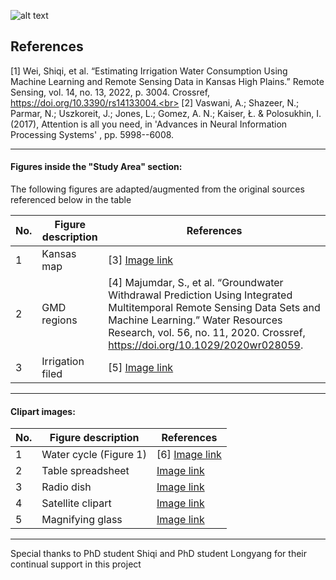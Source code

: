 ![alt text](https://github.com/Makesh_Srinivasan/SURI-22_Appendix/blob/main/SURI_POSTER.png?raw=True)
<br>

## References
[1] Wei, Shiqi, et al. “Estimating Irrigation Water Consumption Using Machine Learning and Remote Sensing Data in Kansas High Plains.” Remote Sensing, vol. 14, no. 13, 2022, p. 3004. Crossref, https://doi.org/10.3390/rs14133004.<br>
[2] Vaswani, A.; Shazeer, N.; Parmar, N.; Uszkoreit, J.; Jones, L.; Gomez, A. N.; Kaiser, Ł. & Polosukhin, I. (2017), Attention is all you need, in 'Advances in Neural Information Processing Systems' , pp. 5998--6008.<br>

<hr>

#### Figures inside the "Study Area" section:
The following figures are adapted/augmented from the original sources referenced below in the table <br>

No. | Figure description | References
--- | ------------------ | -------------
1   | Kansas map         | [3] <a href="https://www.kgs.ku.edu/HighPlains/HPA_Atlas/Aquifer%20Basics/index.html#High_Plains_Aquifer_%2528HPA%2529_Extent_in_the_US.jpg">Image link</a>
2   | GMD regions        | [4] Majumdar, S., et al. “Groundwater Withdrawal Prediction Using Integrated Multitemporal Remote Sensing Data Sets and Machine Learning.” Water Resources Research, vol. 56, no. 11, 2020. Crossref, https://doi.org/10.1029/2020wr028059.
3   | Irrigation filed   | [5] <a href="https://www.pbs.org/wgbh/nova/article/space-weighing-groundwater-lost-irrigation/">Image link</a>

<hr>

#### Clipart images:
No. | Figure description     | References
--- | ---------------------- | -------------
1   | Water cycle (Figure 1) | [6] <a href="https://www.vectorstock.com/royalty-free-vector/water-cycle-diagram-vector-10768263">Image link</a>
2   | Table spreadsheet      | <a href="https://www.flaticon.com/free-icon/tables-couple_31248">Image link</a>
3   | Radio dish             | <a href="https://www.dreamstime.com/basic-rgb-image194854633">Image link</a>
4   | Satellite clipart      | <a href="https://www.pngall.com/weather-satellite-png/download/15604">Image link</a>
5   | Magnifying glass       | <a href="https://cliparting.com/free-magnifying-glass-clipart-15285/">Image link</a>

<hr>

Special thanks to PhD student Shiqi and PhD student Longyang for their continual support in this project

